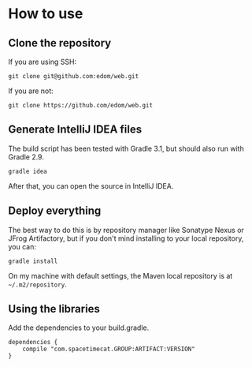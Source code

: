 # How to use

## Clone the repository

If you are using SSH:

```
git clone git@github.com:edom/web.git
```

If you are not:

```
git clone https://github.com/edom/web.git
```

## Generate IntelliJ IDEA files

The build script has been tested with Gradle 3.1,
but should also run with Gradle 2.9.

```
gradle idea
```

After that, you can open the source in IntelliJ IDEA.

## Deploy everything

The best way to do this is by repository manager
like Sonatype Nexus or JFrog Artifactory,
but if you don't mind installing to your local repository, you can:

```
gradle install
```

On my machine with default settings,
the Maven local repository is at `~/.m2/repository`.

## Using the libraries

Add the dependencies to your build.gradle.

```
dependencies {
    compile "com.spacetimecat.GROUP:ARTIFACT:VERSION"
}
```
